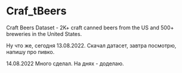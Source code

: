 # Craf_tBeers
Craft Beers Dataset - 2K+ craft canned beers from the US and 500+ breweries in the United States.


Ну что же, сегодня 13.08.2022.
Скачал датасет, завтра посмотрю, напишу про пивко.

14.08.2022
Много сделал.
На днях - доделаю.
